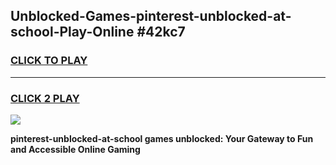 
## Unblocked-Games-pinterest-unblocked-at-school-Play-Online #42kc7
<h3>
<a href="https://news.freeplayer.one?title=pinterest-unblocked-at-school&ref=3">CLICK TO PLAY</a></h3>
<hr>

<h3>
<a href="https://news.freeplayer.one?title=pinterest-unblocked-at-school&ref=3">CLICK 2 PLAY</a>
  
</h3>

<a href="https://news.freeplayer.one?title=pinterest-unblocked-at-school&ref=3"><img src="https://clearcache.store/games.png"></a>


**pinterest-unblocked-at-school games unblocked: Your Gateway to Fun and Accessible Online Gaming**
